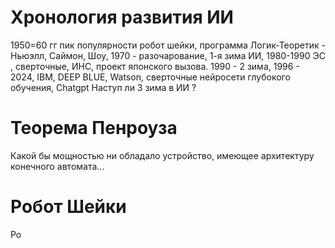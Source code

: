 # Хронология развития ИИ
1950=60 гг пик популярности робот шейки, программа Логик-Теоретик  - Ньюэлл, Саймон, Шоу, 1970 - разочарование, 1-я зима ИИ, 1980-1990  ЭС , сверточные, ИНС, проект японского вызова. 1990 - 2 зима, 1996 - 2024, IBM, DEEP BLUE, Watson, сверточные нейросети глубокого обучения, Chatgpt
Наступ ли 3 зима в ИИ  ?
# Теорема Пенроуза
Какой бы мощностью ни обладало устройство, имеющее архитектуру конечного автомата...
# Робот Шейки

Ро